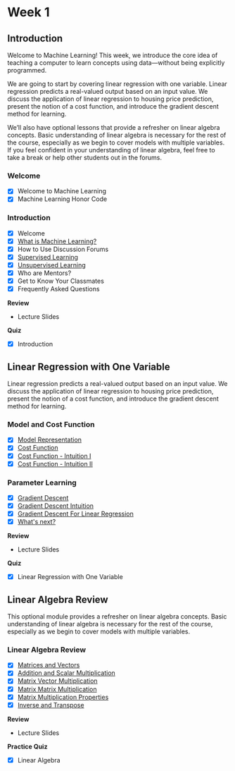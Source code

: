# Week 1

## Introduction ##

Welcome to Machine Learning! This week, we introduce the core idea of teaching a computer to learn concepts using data—without being explicitly programmed.

We are going to start by covering linear regression with one variable. Linear regression predicts a real-valued output based on an input value. We discuss the application of linear regression to housing price prediction, present the notion of a cost function, and introduce the gradient descent method for learning.

We’ll also have optional lessons that provide a refresher on linear algebra concepts. Basic understanding of linear algebra is necessary for the rest of the course, especially as we begin to cover models with multiple variables. If you feel confident in your understanding of linear algebra, feel free to take a break or help other students out in the forums.

### Welcome ###
- [x] Welcome to Machine Learning
- [x] Machine Learning Honor Code

### Introduction ###
- [x] Welcome
- [x] [What is Machine Learning?](https://www.youtube.com/watch?v=PPLop4L2eGk&list=PLLssT5z_DsK-h9vYZkQkYNWcItqhlRJLN&index=0)
- [x] How to Use Discussion Forums
- [x] [Supervised Learning](https://www.youtube.com/watch?v=bQI5uDxrFfA&list=PLLssT5z_DsK-h9vYZkQkYNWcItqhlRJLN&index=1)
- [x] [Unsupervised Learning](https://www.youtube.com/watch?v=jAA2g9ItoAc&index=2&list=PLLssT5z_DsK-h9vYZkQkYNWcItqhlRJLN)
- [x] Who are Mentors?
- [x] Get to Know Your Classmates
- [x] Frequently Asked Questions

**Review**
- Lecture Slides

**Quiz**
- [x] Introduction

## Linear Regression with One Variable ##
Linear regression predicts a real-valued output based on an input value. We discuss the application of linear regression to housing price prediction, present the notion of a cost function, and introduce the gradient descent method for learning.

### Model and Cost Function ###
- [x] [Model Representation](https://www.youtube.com/watch?v=kHwlB_j7Hkc&index=3&list=PLLssT5z_DsK-h9vYZkQkYNWcItqhlRJLN)
- [x] [Cost Function](https://www.youtube.com/watch?v=yuH4iRcggMw&list=PLLssT5z_DsK-h9vYZkQkYNWcItqhlRJLN&index=4)
- [x] [Cost Function - Intuition I](https://www.youtube.com/watch?v=yR2ipCoFvNo&list=PLLssT5z_DsK-h9vYZkQkYNWcItqhlRJLN&index=5)
- [x] [Cost Function - Intuition II](https://www.youtube.com/watch?v=0kns1gXLYg4&list=PLLssT5z_DsK-h9vYZkQkYNWcItqhlRJLN&index=6)

### Parameter Learning ###
- [x] [Gradient Descent](https://www.youtube.com/watch?v=F6GSRDoB-Cg&list=PLLssT5z_DsK-h9vYZkQkYNWcItqhlRJLN&index=7)
- [x] [Gradient Descent Intuition](https://www.youtube.com/watch?v=YovTqTY-PYY&index=8&list=PLLssT5z_DsK-h9vYZkQkYNWcItqhlRJLN)
- [x] [Gradient Descent For Linear Regression](https://www.youtube.com/watch?v=GtSf2T6Co80&list=PLLssT5z_DsK-h9vYZkQkYNWcItqhlRJLN&index=9)
- [x] [What's next?](https://www.youtube.com/watch?v=OS7KXu0447I&index=10&list=PLLssT5z_DsK-h9vYZkQkYNWcItqhlRJLN)

**Review**
- Lecture Slides

**Quiz**
- [x] Linear Regression with One Variable

## Linear Algebra Review ##
This optional module provides a refresher on linear algebra concepts. Basic understanding of linear algebra is necessary for the rest of the course, especially as we begin to cover models with multiple variables.

### Linear Algebra Review ###
- [x] [Matrices and Vectors](https://www.youtube.com/watch?v=Dft1cqjwlXE&list=PLLssT5z_DsK-h9vYZkQkYNWcItqhlRJLN&index=11)
- [x] [Addition and Scalar Multiplication](https://www.youtube.com/watch?v=4WP6jVGIn7M&index=12&list=PLLssT5z_DsK-h9vYZkQkYNWcItqhlRJLN)
- [x] [Matrix Vector Multiplication](https://www.youtube.com/watch?v=gPegoVYp64w&list=PLLssT5z_DsK-h9vYZkQkYNWcItqhlRJLN&index=13)
- [x] [Matrix Matrix Multiplication](https://www.youtube.com/watch?v=_lrHXJRukMw&list=PLLssT5z_DsK-h9vYZkQkYNWcItqhlRJLN&index=14)
- [x] [Matrix Multiplication Properties](https://www.youtube.com/watch?v=c7GhnL2N--I&index=15&list=PLLssT5z_DsK-h9vYZkQkYNWcItqhlRJLN)
- [x] [Inverse and Transpose](https://www.youtube.com/watch?v=7snro4M6ukk&index=16&list=PLLssT5z_DsK-h9vYZkQkYNWcItqhlRJLN)

**Review**
- Lecture Slides

**Practice Quiz**
- [x] Linear Algebra
